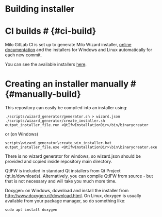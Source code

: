 Building installer
===

# CI builds # {#ci-build}

Milo GitLab CI is set up to generate Milo Wizard installer,
[online documentation](https://docs.milosolutions.com/milo-code-db/main/) and
the installers for Windows and Linux automatically for each new commit.

You can see the available installers
[here](https://seafile.milosolutions.com/d/2c50614e1e/).

# Creating an installer manually # {#manually-build}

This repository can easily be compiled into an installer using:

```
./scripts/wizard_generator/generator.sh > wizard.json
./scripts/wizard_generator/create_installer.sh output_installer_file.run <QtIfwInstallationDir>/bin/binarycreator
```

or (on Windows)

```
scripts\wizard_generator\create_win_installer.bat output_installer_file.exe <QtIfwInstallationDir>\bin\binarycreator.exe
```
There is no wizard generator for windows, so wizard.json should be provided
and copied inside repository main directory.

QtIFW is included in standard Qt installers from Qt Project
(qt.io/downloads). Alternatively, you can compile QtIFW from source - but
that is not necessary and will take you much more time.

Doxygen: on Windows, download and install the installer from
http://www.doxygen.nl/download.html. On Linux, doxygen is usually available
from your package manager, so do something like:

```
sudo apt install doxygen
```


